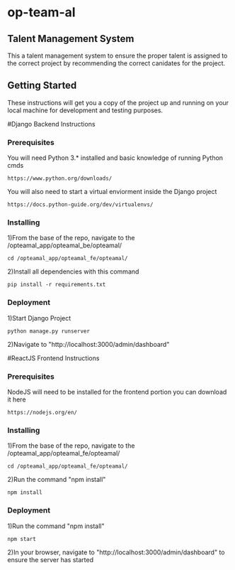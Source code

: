 # op-team-al
## Talent Management System

This a talent management system to ensure the proper talent is assigned to the correct project by recommending the correct canidates for the project. 

## Getting Started

These instructions will get you a copy of the project up and running on your local machine for development and testing purposes.

#Django Backend Instructions
### Prerequisites
You will need Python 3.* installed and basic knowledge of running Python cmds
```
https://www.python.org/downloads/

```
You will also need to start a virtual enviorment inside the Django project
```
https://docs.python-guide.org/dev/virtualenvs/
```
### Installing

1)From the base of the repo, navigate to the /opteamal_app/opteamal_be/opteamal/
```
cd /opteamal_app/opteamal_fe/opteamal/
```

2)Install all dependencies with this command
```
pip install -r requirements.txt
```

### Deployment

1)Start Django Project
```
python manage.py runserver
```
2)Navigate to "http://localhost:3000/admin/dashboard"


#ReactJS Frontend Instructions

### Prerequisites

NodeJS will need to be installed for the frontend portion you can download it here 
```
https://nodejs.org/en/
```

### Installing

1)From the base of the repo, navigate to the /opteamal_app/opteamal_fe/opteamal/
```
cd /opteamal_app/opteamal_fe/opteamal/
```

2)Run the command "npm install"
```
npm install
```
### Deployment

1)Run the command "npm install"
```
npm start
```
2)In your browser, navigate to "http://localhost:3000/admin/dashboard" to ensure the server has started

